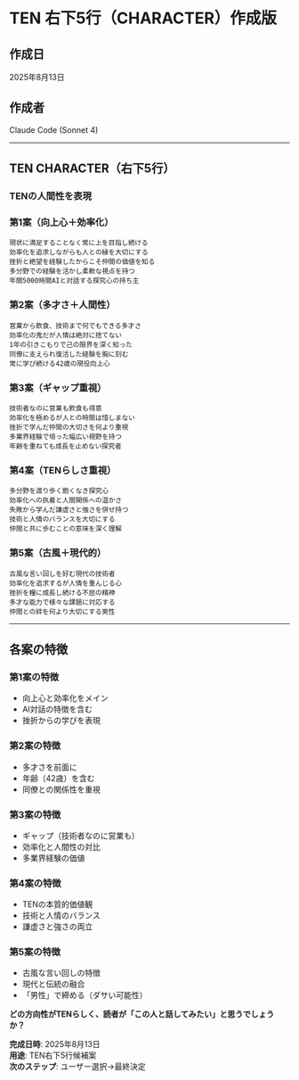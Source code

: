 # TEN 右下5行（CHARACTER）作成版

## 作成日
2025年8月13日

## 作成者
Claude Code (Sonnet 4)

---

## TEN CHARACTER（右下5行）

### TENの人間性を表現

### 第1案（向上心＋効率化）
```
現状に満足することなく常に上を目指し続ける
効率化を追求しながらも人との縁を大切にする
挫折と絶望を経験したからこそ仲間の価値を知る
多分野での経験を活かし柔軟な視点を持つ
年間5000時間AIと対話する探究心の持ち主
```

### 第2案（多才さ＋人間性）
```
営業から飲食、技術まで何でもできる多才さ
効率化の鬼だが人情は絶対に捨てない
1年の引きこもりで己の限界を深く知った
同僚に支えられ復活した経験を胸に刻む
常に学び続ける42歳の現役向上心
```

### 第3案（ギャップ重視）
```
技術者なのに営業も飲食も得意
効率化を極めるが人との時間は惜しまない
挫折で学んだ仲間の大切さを何より重視
多業界経験で培った幅広い視野を持つ
年齢を重ねても成長を止めない探究者
```

### 第4案（TENらしさ重視）
```
多分野を渡り歩く飽くなき探究心
効率化への执着と人間関係への温かさ
失敗から学んだ謙虚さと強さを併せ持つ
技術と人情のバランスを大切にする
仲間と共に歩むことの意味を深く理解
```

### 第5案（古風＋現代的）
```
古風な言い回しを好む現代の技術者
効率化を追求するが人情を重んじる心
挫折を糧に成長し続ける不屈の精神
多才な能力で様々な課題に対応する
仲間との絆を何より大切にする男性
```

---

## 各案の特徴

### 第1案の特徴
- 向上心と効率化をメイン
- AI対話の特徴を含む
- 挫折からの学びを表現

### 第2案の特徴
- 多才さを前面に
- 年齢（42歳）を含む
- 同僚との関係性を重視

### 第3案の特徴
- ギャップ（技術者なのに営業も）
- 効率化と人間性の対比
- 多業界経験の価値

### 第4案の特徴
- TENの本質的価値観
- 技術と人情のバランス
- 謙虚さと強さの両立

### 第5案の特徴
- 古風な言い回しの特徴
- 現代と伝統の融合
- 「男性」で締める（ダサい可能性）

**どの方向性がTENらしく、読者が「この人と話してみたい」と思うでしょうか？**

**完成日時**: 2025年8月13日  
**用途**: TEN右下5行候補案  
**次のステップ**: ユーザー選択→最終決定
